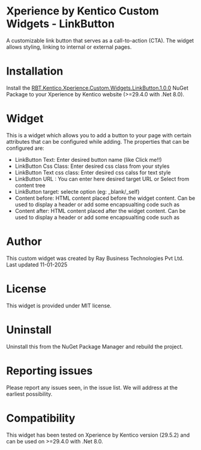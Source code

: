 # Xperience by Kentico Custom Widgets - LinkButton  


A customizable link button that serves as a call-to-action (CTA). The widget allows styling, linking to internal or external pages.

# Installation

Install the [RBT.Kentico.Xperience.Custom.Widgets.LinkButton.1.0.0](https://www.nuget.org/packages/RBT.Kentico.Xperience.Custom.Widgets.LinkButton/1.0.0) NuGet Package to your Xperience by Kentico website (>=29.4.0 with .Net 8.0). 

# Widget

This is a widget which allows you to add a button to your page with certain attributes that can be configured while adding. The properties that can be configured are:
- LinkButton Text: Enter desired button name (like Click me!!)
- LinkButton Css Class: Enter desired css class from your styles
- LinkButton Text css class: Enter desired css calss for text style
- LinkButton URL : You can enter here desired target URL or Select from content tree
- LinkButton target: selecte option (eg: _blank/_self)
- Content before: HTML content placed before the widget content. Can be used to display a header or add some encapsualting code such as <div>
- Content after: HTML content placed after the widget content. Can be used to display a header or add some encapsualting code such as <div>

# Author

This custom widget was created by Ray Business Technologies Pvt Ltd.
Last updated 11-01-2025

# License

This widget is provided under MIT license.

# Uninstall

Uninstall this from the NuGet Package Manager and rebuild the project.

# Reporting issues

Please report any issues seen, in the issue list. We will address at the earliest possibility.

# Compatibility

This widget has been tested on Xperience by Kentico version (29.5.2) and can be used on >=29.4.0 with .Net 8.0. 
